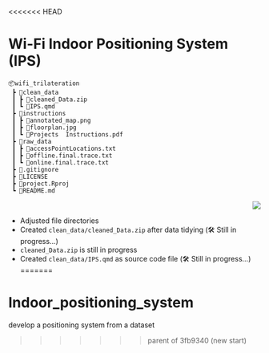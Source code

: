 <<<<<<< HEAD
# Wi-Fi Indoor Positioning System (IPS)

```
📦wifi_trilateration
 ┣ 📂clean_data
 ┃ ┣ 📜cleaned_Data.zip
 ┃ ┗ 📜IPS.qmd
 ┣ 📂instructions
 ┃ ┣ 📜annotated_map.png
 ┃ ┣ 📜floorplan.jpg
 ┃ ┗ 📜Projects  Instructions.pdf
 ┣ 📂raw_data
 ┃ ┣ 📜accessPointLocations.txt
 ┃ ┣ 📜offline.final.trace.txt
 ┃ ┗ 📜online.final.trace.txt
 ┣ 📜.gitignore
 ┣ 📜LICENSE
 ┣ 📜project.Rproj
 ┗ 📜README.md
 ```
 <p align="right">
<a href="https://github.com/cyrus-pdx/wifi_trilateration/tree/Sang-Buster" target="_blank">
<img src="https://img.shields.io/badge/wifi--IPS-v0.1-blue.svg" />
</a>
</p>

- Adjusted file directories
- Created `clean_data/cleaned_Data.zip` after data tidying (🛠️ Still in progress...)
- `cleaned_Data.zip` is still in progress
- Created `clean_data/IPS.qmd` as source code file (🛠️ Still in progress...)
=======
# Indoor_positioning_system
develop a positioning system from a dataset
>>>>>>> parent of 3fb9340 (new start)
